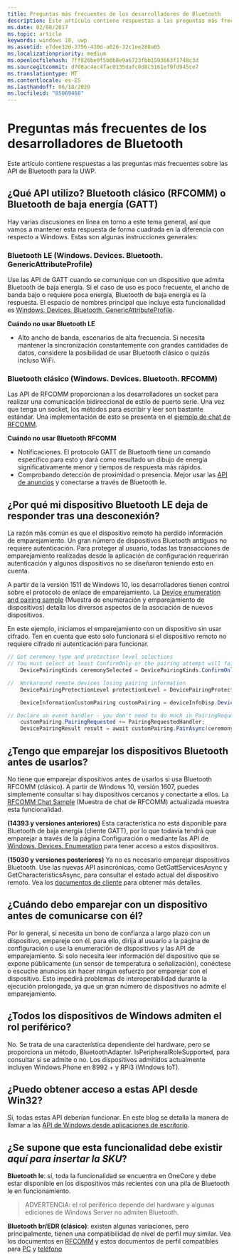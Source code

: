 ```yaml
---
title: Preguntas más frecuentes de los desarrolladores de Bluetooth
description: Este artículo contiene respuestas a las preguntas más frecuentes relacionadas con las API de Bluetooth para la UWP.
ms.date: 02/08/2017
ms.topic: article
keywords: windows 10, uwp
ms.assetid: e7dee32d-3756-430d-a026-32c1ee288a85
ms.localizationpriority: medium
ms.openlocfilehash: 7ff826be0f5b0b8e9a6723fbb1593663f1748c3d
ms.sourcegitcommit: d708ac4ec4fac0135dafc0d8c5161ef9fd945ce7
ms.translationtype: MT
ms.contentlocale: es-ES
ms.lasthandoff: 06/18/2020
ms.locfileid: "85069468"
---
```

# <a name="bluetooth-developer-faq"></a>Preguntas más frecuentes de los desarrolladores de Bluetooth

Este artículo contiene respuestas a las preguntas más frecuentes sobre las API de Bluetooth para la UWP.

## <a name="what-apis-do-i-use-bluetooth-classic-rfcomm-or-bluetooth-low-energy-gatt"></a>¿Qué API utilizo? Bluetooth clásico (RFCOMM) o Bluetooth de baja energía (GATT)
Hay varias discusiones en línea en torno a este tema general, así que vamos a mantener esta respuesta de forma cuadrada en la diferencia con respecto a Windows. Estas son algunas instrucciones generales:

### <a name="bluetooth-le-windowsdevicesbluetoothgenericattributeprofile"></a>Bluetooth LE (Windows. Devices. Bluetooth. GenericAttributeProfile)

Use las API de GATT cuando se comunique con un dispositivo que admita Bluetooth de baja energía. Si el caso de uso es poco frecuente, el ancho de banda bajo o requiere poca energía, Bluetooth de baja energía es la respuesta. El espacio de nombres principal que incluye esta funcionalidad es [Windows. Devices. Bluetooth. GenericAttributeProfile](https://docs.microsoft.com/uwp/api/Windows.Devices.Bluetooth.GenericAttributeProfile). 

**Cuándo no usar Bluetooth LE**
- Alto ancho de banda, escenarios de alta frecuencia. Si necesita mantener la sincronización constantemente con grandes cantidades de datos, considere la posibilidad de usar Bluetooth clásico o quizás incluso WiFi. 

### <a name="bluetooth-classic-windowsdevicesbluetoothrfcomm"></a>Bluetooth clásico (Windows. Devices. Bluetooth. RFCOMM)

Las API de RFCOMM proporcionan a los desarrolladores un socket para realizar una comunicación bidireccional de estilo de puerto serie. Una vez que tenga un socket, los métodos para escribir y leer son bastante estándar. Una implementación de esto se presenta en el [ejemplo de chat de RFCOMM](https://github.com/Microsoft/Windows-universal-samples/tree/dev/Samples/BluetoothRfcommChat). 

**Cuándo no usar Bluetooth RFCOMM** 
- Notificaciones. El protocolo GATT de Bluetooth tiene un comando específico para esto y dará como resultado un dibujo de energía significativamente menor y tiempos de respuesta más rápidos. 
- Comprobando detección de proximidad o presencia. Mejor usar las [API de anuncios](https://docs.microsoft.com/uwp/api/windows.devices.bluetooth.advertisement) y conectarse a través de Bluetooth le. 


## <a name="why-does-my-bluetooth-le-device-stop-responding-after-a-disconnect"></a>¿Por qué mi dispositivo Bluetooth LE deja de responder tras una desconexión?

La razón más común es que el dispositivo remoto ha perdido información de emparejamiento. Un gran número de dispositivos Bluetooth antiguos no requiere autenticación. Para proteger al usuario, todas las transacciones de emparejamiento realizadas desde la aplicación de configuración requerirán autenticación y algunos dispositivos no se diseñaron teniendo esto en cuenta. 

A partir de la versión 1511 de Windows 10, los desarrolladores tienen control sobre el protocolo de enlace de emparejamiento. La [Device enumeration and pairing sample](https://github.com/Microsoft/Windows-universal-samples/tree/master/Samples/DeviceEnumerationAndPairing) (Muestra de enumeración y emparejamiento de dispositivos) detalla los diversos aspectos de la asociación de nuevos dispositivos.

En este ejemplo, iniciamos el emparejamiento con un dispositivo sin usar cifrado. Ten en cuenta que esto solo funcionará si el dispositivo remoto no requiere cifrado ni autenticación para funcionar.

```csharp
// Get ceremony type and protection level selections
// You must select at least ConfirmOnly or the pairing attempt will fail
    DevicePairingKinds ceremonySelected = DevicePairingKinds.ConfirmOnly;

//  Workaround remote devices losing pairing information
    DevicePairingProtectionLevel protectionLevel = DevicePairingProtectionLevel.None

    DeviceInformationCustomPairing customPairing = deviceInfoDisp.DeviceInformation.Pairing.Custom;

// Declare an event handler - you don't need to do much in PairingRequestedHandler since the ceremony is "None"
    customPairing.PairingRequested += PairingRequestedHandler;
    DevicePairingResult result = await customPairing.PairAsync(ceremonySelected, protectionLevel);
```

## <a name="do-i-have-to-pair-bluetooth-devices-before-using-them"></a>¿Tengo que emparejar los dispositivos Bluetooth antes de usarlos?

No tiene que emparejar dispositivos antes de usarlos si usa Bluetooth RFCOMM (clásico). A partir de Windows 10, versión 1607, puedes simplemente consultar si hay dispositivos cercanos y conectarte a ellos. La [RFCOMM Chat Sample](https://github.com/Microsoft/Windows-universal-samples/tree/dev/Samples/BluetoothRfcommChat) (Muestra de chat de RFCOMM) actualizada muestra esta funcionalidad. 

**(14393 y versiones anteriores)** Esta característica no está disponible para Bluetooth de baja energía (cliente GATT), por lo que todavía tendrá que emparejar a través de la página Configuración o mediante las API de [Windows. Devices. Enumeration](https://docs.microsoft.com/uwp/api/windows.devices.enumeration) para tener acceso a estos dispositivos.

**(15030 y versiones posteriores)** Ya no es necesario emparejar dispositivos Bluetooth. Use las nuevas API asincrónicas, como GetGattServicesAsync y GetCharacteristicsAsync, para consultar el estado actual del dispositivo remoto. Vea los [documentos de cliente](gatt-client.md) para obtener más detalles. 

## <a name="when-should-i-pair-with-a-device-before-communicating-with-it"></a>¿Cuándo debo emparejar con un dispositivo antes de comunicarse con él?
Por lo general, si necesita un bono de confianza a largo plazo con un dispositivo, empareje con él. para ello, dirija al usuario a la página de configuración o use la enumeración de dispositivos y las API de emparejamiento. Si solo necesita leer información del dispositivo que se expone públicamente (un sensor de temperatura o señalización), conéctese o escuche anuncios sin hacer ningún esfuerzo por emparejar con el dispositivo. Esto impedirá problemas de interoperabilidad durante la ejecución prolongada, ya que un gran número de dispositivos no admite el emparejamiento. 

## <a name="do-all-windows-devices-support-peripheral-role"></a>¿Todos los dispositivos de Windows admiten el rol periférico?

No. Se trata de una característica dependiente del hardware, pero se proporciona un método, BluetoothAdapter. IsPeripheralRoleSupported, para consultar si se admite o no.  Los dispositivos admitidos actualmente incluyen Windows Phone en 8992 + y RPi3 (Windows IoT). 

## <a name="can-i-access-these-apis-from-win32"></a>¿Puedo obtener acceso a estas API desde Win32?

Sí, todas estas API deberían funcionar. En este blog se detalla la manera de llamar a las [API de Windows desde aplicaciones de escritorio](https://blogs.windows.com/buildingapps/2017/01/25/calling-windows-10-apis-desktop-application/). 
## <a name="is-this-functionality-supposed-to-exist-on--insert-sku-here-"></a>¿Se supone que esta funcionalidad debe existir *aquí para insertar la SKU*?

**Bluetooth le**: sí, toda la funcionalidad se encuentra en OneCore y debe estar disponible en los dispositivos más recientes con una pila de Bluetooth le en funcionamiento. 
> ADVERTENCIA: el rol periférico depende del hardware y algunas ediciones de Windows Server no admiten Bluetooth. 

**Bluetooth br/EDR (clásico)**: existen algunas variaciones, pero principalmente, tienen una compatibilidad de nivel de perfil muy similar. Vea los documentos en [RFCOMM](send-or-receive-files-with-rfcomm.md) y estos documentos de perfil compatibles para [PC](https://support.microsoft.com/help/10568/windows-10-supported-bluetooth-profiles) y [teléfono](https://support.microsoft.com/help/10569/windows-10-mobile-supported-bluetooth-profiles)

